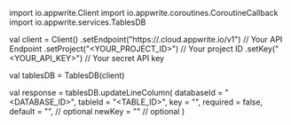 import io.appwrite.Client
import io.appwrite.coroutines.CoroutineCallback
import io.appwrite.services.TablesDB

val client = Client()
    .setEndpoint("https://<REGION>.cloud.appwrite.io/v1") // Your API Endpoint
    .setProject("<YOUR_PROJECT_ID>") // Your project ID
    .setKey("<YOUR_API_KEY>") // Your secret API key

val tablesDB = TablesDB(client)

val response = tablesDB.updateLineColumn(
    databaseId = "<DATABASE_ID>",
    tableId = "<TABLE_ID>",
    key = "",
    required = false,
    default = "", // optional
    newKey = "" // optional
)
